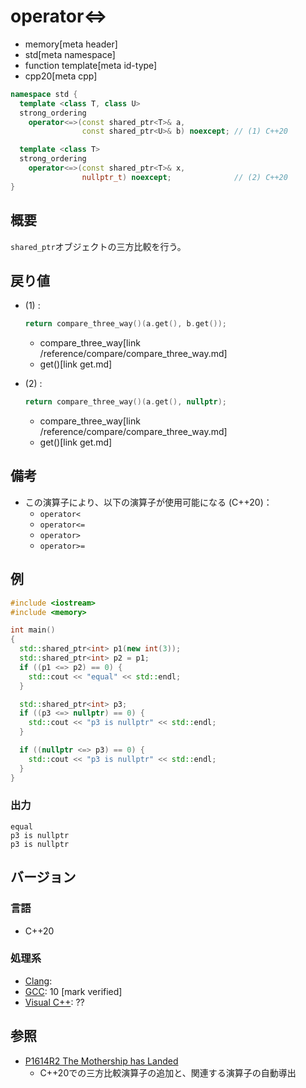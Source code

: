 # operator<=>
* memory[meta header]
* std[meta namespace]
* function template[meta id-type]
* cpp20[meta cpp]

```cpp
namespace std {
  template <class T, class U>
  strong_ordering
    operator<=>(const shared_ptr<T>& a,
                const shared_ptr<U>& b) noexcept; // (1) C++20

  template <class T>
  strong_ordering
    operator<=>(const shared_ptr<T>& x,
                nullptr_t) noexcept;              // (2) C++20
}
```

## 概要
`shared_ptr`オブジェクトの三方比較を行う。


## 戻り値
- (1) :
    ```cpp
    return compare_three_way()(a.get(), b.get());
    ```
    * compare_three_way[link /reference/compare/compare_three_way.md]
    * get()[link get.md]

- (2) :
    ```cpp
    return compare_three_way()(a.get(), nullptr);
    ```
    * compare_three_way[link /reference/compare/compare_three_way.md]
    * get()[link get.md]


## 備考
- この演算子により、以下の演算子が使用可能になる (C++20)：
    - `operator<`
    - `operator<=`
    - `operator>`
    - `operator>=`


## 例
```cpp example
#include <iostream>
#include <memory>

int main()
{
  std::shared_ptr<int> p1(new int(3));
  std::shared_ptr<int> p2 = p1;
  if ((p1 <=> p2) == 0) {
    std::cout << "equal" << std::endl;
  }

  std::shared_ptr<int> p3;
  if ((p3 <=> nullptr) == 0) {
    std::cout << "p3 is nullptr" << std::endl;
  }

  if ((nullptr <=> p3) == 0) {
    std::cout << "p3 is nullptr" << std::endl;
  }
}
```

### 出力
```
equal
p3 is nullptr
p3 is nullptr
```

## バージョン
### 言語
- C++20

### 処理系
- [Clang](/implementation.md#clang):
- [GCC](/implementation.md#gcc): 10 [mark verified]
- [Visual C++](/implementation.md#visual_cpp): ??


## 参照
- [P1614R2 The Mothership has Landed](https://www.open-std.org/jtc1/sc22/wg21/docs/papers/2019/p1614r2.html)
    - C++20での三方比較演算子の追加と、関連する演算子の自動導出
